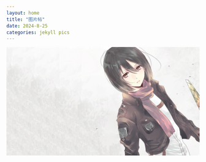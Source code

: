 ```yaml
---
layout: home
title: "图片帖"
date: 2024-8-25
categories: jekyll pics
---
```

![三笠][sanli]


[sanli]: /image/imgs/sanli.jpg